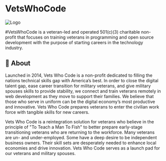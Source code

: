 
# VetsWhoCode

![Logo](https://res.cloudinary.com/vetswhocode/image/upload/v1627489569/flag_ohssvk.gif)

#VetsWhoCode is a veteran-led and operated 501(c)(3) charitable non-profit that focuses on training veterans in programming and open source development with the purpose of starting careers in the technology industry.


    
## 🚀 About
Launched in 2014, Vets Who Code is a non-profit dedicated to filling the nations technical skills gap with America’s best. In order to close the digital talent gap, ease career transition for military veterans, and give military spouses skills to provide stability, we connect and train veterans remotely in web development as they move to support their families. We believe that those who serve in uniform can be the digital economy’s most productive and innovative. Vets Who Code prepares veterans to enter the civilian work force with tangible skills for new careers.

Vets Who Code is a reintegration solution for veterans who believe in the principle of "To Teach a Man To Fish" to better prepare early-stage transitioning veterans who are returning to the workforce. Many veterans are un- and under-employed. Some have a deep desire to be independent business owners. Their skill sets are desperately needed to enhance local economies and drive innovation. Vets Who Code serves as a launch pad for our veterans and military spouses.
